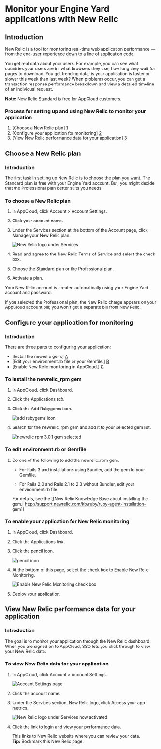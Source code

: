 # Monitor your Engine Yard applications with New Relic

## Introduction

[New Relic](http://newrelic.com/) is a tool for monitoring real-time web application performance — from the end-user experience down to a line of application code. 

You get real data about your users. For example, you can see what countries your users are in, what browsers they use, how long they wait for pages to download. You get trending data; is your application is faster or slower this week than last week? When problems occur, you can get a transaction response performance breakdown and view a detailed timeline of an individual request.    

**Note:** New Relic Standard is free for AppCloud customers.

### Process for setting up and using New Relic to monitor your application

1. [Choose a New Relic plan] [1]
2. [Configure your application for monitoring] [2]
3. [View New Relic performance data for your application] [3]

<h2 id="topic1"> Choose a New Relic plan</h2>

### Introduction

The first task in setting up New Relic is to choose the plan you want. The Standard plan is free with your Engine Yard account. But, you might decide that the Professional plan better suits you needs. 

### To choose a New Relic plan

1. In AppCloud, click Account > Account Settings.
    
2. Click your account name.

3. Under the Services section at the bottom of the Account page, click Manage your New Relic plan.

    ![New Relic logo under Services](images/new_relic_logo.png)

3. Read and agree to the New Relic Terms of Service and select the check box. 
	
4. Choose the Standard plan or the Professional plan.
    
5. Activate a plan.

Your New Relic account is created automatically using your Engine Yard account and password. 

If you selected the Professional plan, the New Relic charge appears on your AppCloud account bill; you won't get a separate bill from New Relic.

<h2 id="topic2"> Configure your application for monitoring</h2>

### Introduction

There are three parts to configuring your application:  

  * [Install the newrelic gem.] [A]  
  * [Edit your environment.rb file or your Gemfile.] [B]  
  * [Enable New Relic monitoring in AppCloud.] [C]

<h3 id="topicA"> To install the newrelic_rpm gem</h3> 

1. In AppCloud, click Dashboard.
2. Click the Applications *tab*.
3. Click the Add Rubygems icon. 

    ![add rubygems icon](images/add_ruby_gem.png)

4. Search for the newrelic_rpm gem and add it to your selected gem list.

    ![newrelic rpm 3.0.1 gem selected](images/newrelic_rpm_gem_selected.png)

<!-- 2011.06.03 JD says: at some later date replace the above with a cross-reference to the generic process of adding a gem -->

<h3 id="topicA"> To edit environment.rb or Gemfile</h3> 

1. Do one of the following to add the newrelic_rpm gem:

    * For Rails 3 and installations using Bundler, add the gem to your Gemfile.

    * For Rails 2.0 and Rails 2.1 to 2.3 without Bundler, edit your environment.rb file.

    For details, see the [[New Relic Knowledge Base about installing the gem.|  http://support.newrelic.com/kb/ruby/ruby-agent-installation-gem]]

<h3 id="topicC"> To enable your application for New Relic monitoring</h3>

1. In AppCloud, click Dashboard.
2. Click the Applications *link*.
3. Click the pencil icon.

    ![pencil icon](images/pencil_icon.png)

3. At the bottom of this page, select the check box to Enable New Relic Monitoring.

    ![Enable New Relic Monitoring check box](images/enable_new_relic_monitoring.png)

4. Deploy your application.


<h2 id="topic3"> View New Relic performance data for your application</h2>

### Introduction

The goal is to monitor your application through the New Relic dashboard. When you are signed on to AppCloud, SSO lets you click through to view your New Relic data.

### To view New Relic data for your application

1. In AppCloud, click Account > Account Settings.
  
    ![Account Settings page](images/services-1.png)
  
2. Click the account name.

3. Under the Services section, New Relic logo, click Access your app metrics.

    ![New Relic logo under Services now activated](images/new_relic_logo_activated.png)

4. Click the link to login and view your performance data.

    This links to New Relic website where you can review your data.  
    **Tip:** Bookmark this New Relic page.  


  [1]: #topic1        "topic1"
  [2]: #topic2        "topic2"
  [3]: #topic3        "topic3"
  [A]: #topicA        "topicA"	
  [B]: #topicB        "topicB"
  [C]: #topicC        "topicC"